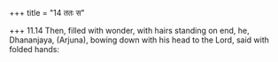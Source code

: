 +++
title = "14 ततः स"

+++
11.14 Then, filled with wonder, with hairs standing on end, he,
Dhananjaya, (Arjuna), bowing down with his head to the Lord, said with
folded hands:
